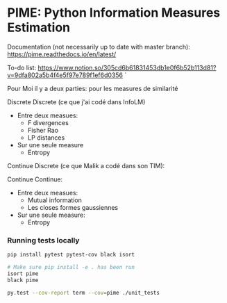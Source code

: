 # PIME: Python Information Measures Estimation

Documentation (not necessarily up to date with master branch): https://pime.readthedocs.io/en/latest/

To-do list: https://www.notion.so/305cd6b61831453db1e0f6b52b113d81?v=9dfa802a5b4f4e5f97e789f1ef6d0356
`

Pour Moi il y a deux parties: pour les measures de similarité


Discrete Discrete (ce que j'ai codé dans InfoLM)
 - Entre deux measues:
    - F divergences
    - Fisher Rao
    - LP distances
 - Sur une seule measure
    - Entropy

Continue Discrete (ce que Malik a codé dans son TIM):


Continue Continue:
  - Entre deux measues:
    -  Mutual information
    -  Les closes formes gaussiennes
  - Sur une seule measure:
    - Entropy  


###  Running tests locally

```bash
pip install pytest pytest-cov black isort

# Make sure pip install -e . has been run
isort pime
black pime

py.test --cov-report term --cov=pime ./unit_tests     
```